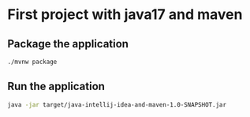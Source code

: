 # First project with java17 and maven

## Package the application
```sh
./mvnw package
```

## Run the application
```sh
java -jar target/java-intellij-idea-and-maven-1.0-SNAPSHOT.jar
```
